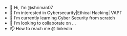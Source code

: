 - 👋 Hi, I’m @shriman07
- 👀 I’m interested in Cybersecurity|Ethical Hacking| VAPT
- 🌱 I’m currently learning Cyber Security from scratch
- 💞️ I’m looking to collaborate on ...
- 📫 How to reach me @ linkedin

<!---
shriman07/shriman07 is a ✨ special ✨ repository because its `README.md` (this file) appears on your GitHub profile.
You can click the Preview link to take a look at your changes.
--->
